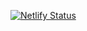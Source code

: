 [![Netlify Status](https://api.netlify.com/api/v1/badges/f32bfb03-9d67-4d87-9d5e-fc21452e9c1b/deploy-status)](https://app.netlify.com/sites/thomaswalker/deploys)

